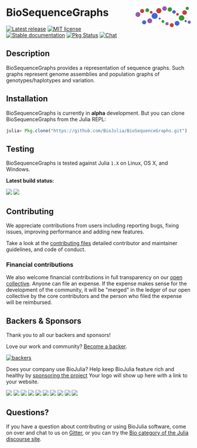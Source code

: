 # <img align="right" src="./sticker.svg" width="30%"> BioSequenceGraphs

[![Latest release](https://img.shields.io/github/release/BioJulia/BioSequenceGraphs.svg)](https://github.com/BioJulia/BioSequenceGraphs/releases/latest)
[![MIT license](https://img.shields.io/badge/license-MIT-green.svg)](https://github.com/BioJulia/BioSequenceGraphs.jl/blob/master/LICENSE) 
[![Stable documentation](https://img.shields.io/badge/docs-stable-blue.svg)](https://biojulia.github.io/BioSequenceGraphs/stable)
[![Pkg Status](http://www.repostatus.org/badges/latest/wip.svg)](http://www.repostatus.org/#wip)
[![Chat](https://img.shields.io/gitter/room/BioJulia/BioSequenceGraphs.svg)](https://gitter.im/BioJulia/BioSequenceGraphs)


## Description

BioSequenceGraphs provides a representation of sequence graphs.
Such graphs represent genome assemblies and population graphs of
genotypes/haplotypes and variation.


## Installation

BioSequenceGraphs is currently in **alpha** development.
But you can clone BioSequenceGraphs from the Julia REPL:

```julia
julia> Pkg.clone("https://github.com/BioJulia/BioSequenceGraphs.git")
```


## Testing

BioSequenceGraphs is tested against Julia `1.X` on Linux, OS X, and Windows.

**Latest build status:**

[![](https://travis-ci.com/BioJulia/BioSequenceGraphs.svg?branch=master)](https://travis-ci.com/BioJulia/BioSequenceGraphs)
[![](https://ci.appveyor.com/api/projects/status/fp8lv0bfdblf5aki?svg=true)](https://ci.appveyor.com/project/BenJWard/biosequencegraphs)



## Contributing

We appreciate contributions from users including reporting bugs, fixing
issues, improving performance and adding new features.

Take a look at the [contributing files](https://github.com/BioJulia/Contributing)
detailed contributor and maintainer guidelines, and code of conduct.


### Financial contributions

We also welcome financial contributions in full transparency on our
[open collective](https://opencollective.com/biojulia).
Anyone can file an expense. If the expense makes sense for the development
of the community, it will be "merged" in the ledger of our open collective by
the core contributors and the person who filed the expense will be reimbursed.


## Backers & Sponsors

Thank you to all our backers and sponsors!

Love our work and community? [Become a backer](https://opencollective.com/biojulia#backer).

[![backers](https://opencollective.com/biojulia/backers.svg?width=890)](https://opencollective.com/biojulia#backers)

Does your company use BioJulia? Help keep BioJulia feature rich and healthy by
[sponsoring the project](https://opencollective.com/biojulia#sponsor)
Your logo will show up here with a link to your website.

[![](https://opencollective.com/biojulia/sponsor/0/avatar.svg)](https://opencollective.com/biojulia/sponsor/0/website)
[![](https://opencollective.com/biojulia/sponsor/1/avatar.svg)](https://opencollective.com/biojulia/sponsor/1/website)
[![](https://opencollective.com/biojulia/sponsor/2/avatar.svg)](https://opencollective.com/biojulia/sponsor/2/website)
[![](https://opencollective.com/biojulia/sponsor/3/avatar.svg)](https://opencollective.com/biojulia/sponsor/3/website)
[![](https://opencollective.com/biojulia/sponsor/4/avatar.svg)](https://opencollective.com/biojulia/sponsor/4/website)
[![](https://opencollective.com/biojulia/sponsor/5/avatar.svg)](https://opencollective.com/biojulia/sponsor/5/website)
[![](https://opencollective.com/biojulia/sponsor/6/avatar.svg)](https://opencollective.com/biojulia/sponsor/6/website)
[![](https://opencollective.com/biojulia/sponsor/7/avatar.svg)](https://opencollective.com/biojulia/sponsor/7/website)
[![](https://opencollective.com/biojulia/sponsor/8/avatar.svg)](https://opencollective.com/biojulia/sponsor/8/website)
[![](https://opencollective.com/biojulia/sponsor/9/avatar.svg)](https://opencollective.com/biojulia/sponsor/9/website)


## Questions?

If you have a question about contributing or using BioJulia software, come
on over and chat to us on [Gitter](https://gitter.im/BioJulia/General), or you can try the
[Bio category of the Julia discourse site](https://discourse.julialang.org/c/domain/bio).
